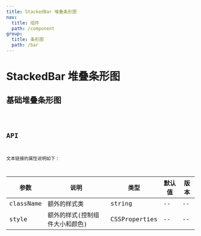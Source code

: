 ```yaml
---
title: StackedBar 堆叠条形图
nav:
  title: 组件
  path: /component
group:
  title: 条形图
  path: /bar
---
```


# StackedBar 堆叠条形图

## 基础堆叠条形图

<code src="./demo/simple.tsx" />

## API

文本链接的属性说明如下：

| 参数      | 说明                           | 类型          | 默认值 | 版本 |
| --------- | ------------------------------ | ------------- | ------ | ---- |
| className | 额外的样式类                   | string        | --     | --   |
| style     | 额外的样式(控制组件大小和颜色) | CSSProperties | --     | --   |
